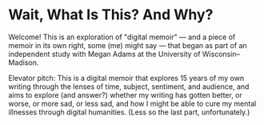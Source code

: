 # Wait, What Is This? And Why?

Welcome! This is an exploration of "digital memoir" — and a piece of memoir in its own right, some (me) might say — that began as part of an independent study with Megan Adams at the University of Wisconsin–Madison.

Elevator pitch: This is a digital memoir that explores 15 years of my own writing through the lenses of time, subject, sentiment, and audience, and aims to explore (and answer?) whether my writing has gotten better, or worse, or more sad, or less sad, and how I might be able to cure my mental illnesses through digital humanities. (Less so the last part, unfortunately.)